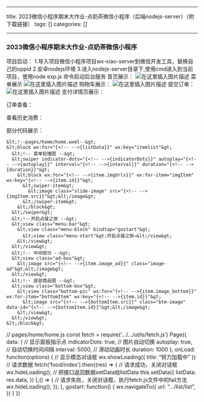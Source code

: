 
--- 
title:  2023微信小程序期末大作业-点奶茶微信小程序（后端nodejs-server）（附下载链接） 
tags: []
categories: [] 

---
### 2023微信小程序期末大作业-点奶茶微信小程序



项目启动： 1.导入项目微信小程序项目wx-xiao-server到微信开发工具，替换自己的oppid 2.安卓nodejs环境 3.进入nodejs-server目录下,使用cmd进入到当前项目，使用node exp.js 命令启动后台服务 首页展示： <img src="https://img-blog.csdnimg.cn/direct/7edb00a923004f3fa43c3796c4ccc5be.png" alt="在这里插入图片描述"> 菜单展示 <img src="https://img-blog.csdnimg.cn/direct/402c3aad2ccb423e8dc6fb5a2766b679.png" alt="在这里插入图片描述"> 购物车展示： <img src="https://img-blog.csdnimg.cn/direct/9bc048d0b6a94c75b0b059aa905f0bb2.png" alt="在这里插入图片描述"> 提交订单： <img src="https://img-blog.csdnimg.cn/direct/18f8c65b9dcb4810a9329e8262162290.png" alt="在这里插入图片描述"> 支付详情页展示：

订单查看：

查看历史消费：

部分代码展示：

```
&lt;!--pages/home/home.wxml--&gt;
&lt;block wx:for="{<!-- -->{listData}}" wx:key="itemlist"&gt;
  &lt;!-- 菜单轮播图 --&gt;
  &lt;swiper indicator-dots="{<!-- -->{indicatorDots}}" autoplay="{<!-- -->{autoplay}}" interval="{<!-- -->{interval}}" duration="{<!-- -->{duration}}"&gt;
    &lt;block wx:for="{<!-- -->{item.imgUrls}}" wx:for-item="imgItem" wx:key="{<!-- -->{item.id}}"&gt;
      &lt;swiper-item&gt;
        &lt;image class="slide-image" src="{<!-- -->{imgItem.src}}"&gt;&lt;/image&gt;
      &lt;/swiper-item&gt;
    &lt;/block&gt;
  &lt;/swiper&gt;
  &lt;!--开启点餐之旅 --&gt;
  &lt;view class="menu-bar"&gt;
    &lt;view class="menu-block" bindtap="gostart"&gt;
      &lt;view class="menu-start"&gt;开启点餐之旅→&lt;/view&gt;
    &lt;/view&gt;
  &lt;/view&gt;
  &lt;!-- 中间部分 --&gt;
  &lt;view class="ad-box"&gt;
    &lt;image src="{<!-- -->{item.image_ad}}" class="image-ad"&gt;&lt;/image&gt;
  &lt;/view&gt;
  &lt;!-- 底部商品图 --&gt;
  &lt;view class="bottom-box"&gt;
    &lt;view class="bottom-pic" wx:for="{<!-- -->{item.image_bottom}}" wx:for-item="bottomItem" wx:key="{<!-- -->{item.id}}"&gt;
      &lt;image src="{<!-- -->{bottomItem.src}}" class="btm-image" data-id="{<!-- -->{bottomItem.id}}"&gt;&lt;/image&gt;
    &lt;/view&gt;
  &lt;/view&gt;
&lt;/block&gt;

```

// pages/home/home.js const fetch = require(‘…/…/utils/fetch.js’) Page({<!-- --> data: {<!-- --> // 显示面板指示点 indicatorDots: true, // 图片自动切换 autoplay: true, // 自动切换时间间隔 interval: 5000, // 滑动动画时长 duration: 1000 }, onLoad: function(options) {<!-- --> // 显示模态对话框 wx.showLoading({<!-- --> title: “努力加载中” }) // 请求数据 fetch(‘food/index’).then((res) =&gt; {<!-- --> // 请求成功，关闭对话框 wx.hideLoading(); // 把接口返回数据setData给listData this.setData({<!-- --> listData: res.data, }) },() =&gt; {<!-- --> // 请求失败，关闭对话框，执行fetch.js文件中的fail方法 wx.hideLoading(); }); }, gostart: function() {<!-- --> wx.navigateTo({<!-- --> url: “…/list/list”, }) } })
